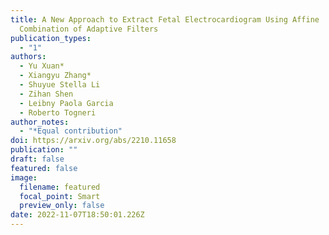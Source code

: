 ```yaml
---
title: A New Approach to Extract Fetal Electrocardiogram Using Affine
  Combination of Adaptive Filters
publication_types:
  - "1"
authors:
  - Yu Xuan*
  - Xiangyu Zhang*
  - Shuyue Stella Li
  - Zihan Shen
  - Leibny Paola Garcia
  - Roberto Togneri
author_notes:
  - "*Equal contribution"
doi: https://arxiv.org/abs/2210.11658
publication: ""
draft: false
featured: false
image:
  filename: featured
  focal_point: Smart
  preview_only: false
date: 2022-11-07T18:50:01.226Z
---
```

